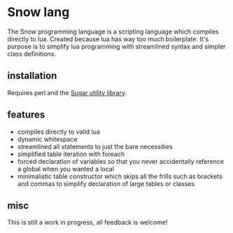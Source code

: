 # Snow lang
The Snow programming language is a scripting language which compiles directly to lua.
Created because lua has way too much boilerplate.
It's purpose is to simplify lua programming with streamlined syntax and simpler class definitions.

## installation
Requires perl and the [Sugar utility library](https://github.com/mirror12k/perl-Sugar-utility-library).

## features
- compiles directly to valid lua
- dynamic whitespace
- streamlined all statements to just the bare necessities
- simplified table iteration with foreach
- forced declaration of variables so that you never accidentally reference a global when you wanted a local
- minimalistic table constructor which skips all the frills such as brackets and commas to simplify declaration of large tables or classes

## misc
This is still a work in progress, all feedback is welcome!
